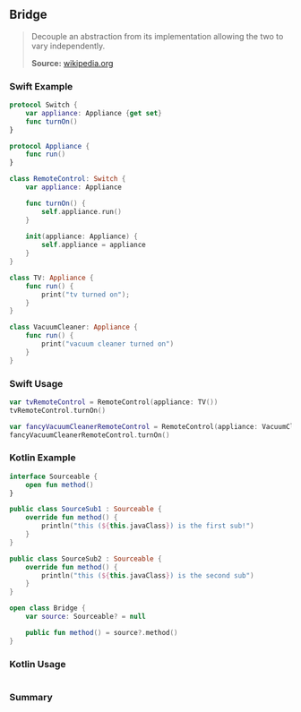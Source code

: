 ## Bridge

> Decouple an abstraction from its implementation allowing the two to vary independently.
>
>**Source:** [wikipedia.org](https://en.wikipedia.org/wiki/Bridge_pattern)

### Swift Example

```swift
protocol Switch {
    var appliance: Appliance {get set}
    func turnOn()
}

protocol Appliance {
    func run()
}

class RemoteControl: Switch {
    var appliance: Appliance

    func turnOn() {
        self.appliance.run()
    }
    
    init(appliance: Appliance) {
        self.appliance = appliance
    }
}

class TV: Appliance {
    func run() {
        print("tv turned on");
    }
}

class VacuumCleaner: Appliance {
    func run() {
        print("vacuum cleaner turned on")
    }
}


````

### Swift Usage

```swift
var tvRemoteControl = RemoteControl(appliance: TV())
tvRemoteControl.turnOn()

var fancyVacuumCleanerRemoteControl = RemoteControl(appliance: VacuumCleaner())
fancyVacuumCleanerRemoteControl.turnOn()

````

### Kotlin Example

```kotlin
interface Sourceable {
    open fun method()
}

public class SourceSub1 : Sourceable {
    override fun method() {
        println("this (${this.javaClass}) is the first sub!")
    }
}

public class SourceSub2 : Sourceable {
    override fun method() {
        println("this (${this.javaClass}) is the second sub")
    }
}

open class Bridge {
    var source: Sourceable? = null

    public fun method() = source?.method()
}

````

### Kotlin Usage

```kotlin


````

### Summary